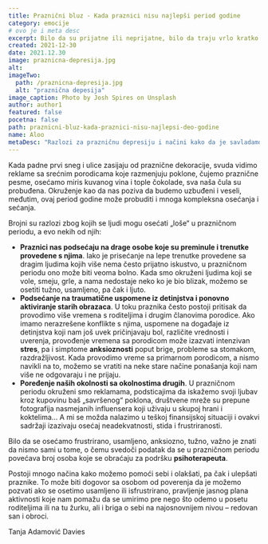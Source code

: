 ```yaml
---
title: Praznični bluz - Kada praznici nisu najlepši period godine
category: emocije
# ovo je i meta desc
excerpt: Bilo da su prijatne ili neprijatne, bilo da traju vrlo kratko ili duže, naše emocije su ogroman izvor informacija.
created: 2021-12-30
date: 2021.12.30
image: praznicna-depresija.jpg
alt:
imageTwo:
  path: /praznicna-depresija.jpg
  alt: "praznična depesija"
image_caption: Photo by Josh Spires on Unsplash
author: author1
featured: false
pocetna: false
path: praznicni-bluz-kada-praznici-nisu-najlepsi-deo-godine
name: Aloo
metaDesc: "Razlozi za prazničnu depresiju i načini kako da je savladamo. Sami ili psihoterapijom"
---
```



Kada padne prvi sneg i ulice zasijaju od praznične dekoracije, svuda vidimo reklame sa srećnim porodicama koje razmenjuju poklone, čujemo praznične pesme, osećamo miris kuvanog vina i tople čokolade, sva naša čula su probuđena. Okruženje kao da nas poziva da budemo uzbuđeni i veseli, međutim, ovaj period godine može probuditi i mnoga kompleksna osećanja i sećanja.

Brojni su razlozi zbog kojih se ljudi mogu osećati „loše“ u prazničnom periodu, a evo nekih od njih:

- **Praznici nas podsećaju na drage osobe koje su preminule i trenutke provedene s njima**. Iako je prisećanje na lepe trenutke provedene sa dragim ljudima kojih više nema često prijatno iskustvo, u prazničnom periodu ono može biti veoma bolno. Kada smo okruženi ljudima koji se vole, smeju, grle, a nama nedostaje neko ko je bio blizak, možemo se osetiti tužno, usamljeno, pa čak i ljuto.
- **Podsećanje na traumatične uspomene iz detinjstva i ponovno aktiviranje starih obrazaca**. U toku praznika često postoji pritisak da provodimo više vremena s roditeljima i drugim članovima porodice. Ako imamo nerazrešene konflikte s njima, uspomene na događaje iz detinjstva koji nam još uvek pričinjavaju bol, različite vrednosti i uverenja, provođenje vremena sa porodicom može izazvati intenzivan **stres**, pa i simptome **anksioznosti** poput brige, probleme sa stomakom, razdražljivost. Kada provodimo vreme sa primarnom porodicom, a nismo navikli na to, možemo se vratiti na neke stare načine ponašanja koji nam više ne odgovaraju i ne prijaju.
- **Poređenje naših okolnosti sa okolnostima drugih**. U prazničnom periodu okruženi smo reklamama, podsticajima da iskažemo svoji ljubav kroz kupovinu baš „savršenog“ poklona, društvene mreže su prepune fotografija nasmejanih influensera koji uživaju u skupoj hrani i koktelima… A mi se možda nalazimo u teškoj finansijskoj situaciji i ovakvi sadržaji izazivaju osećaj neadekvatnosti, stida i frustriranosti. 

Bilo da se osećamo frustrirano, usamljeno, anksiozno, tužno, važno je znati da nismo sami u tome, o čemu svedoči podatak da se u prazničnom periodu povećava broj osoba koje se obraćaju za podršku **psihoterapeuta**. 

Postoji mnogo načina kako možemo pomoći sebi i olakšati, pa čak i ulepšati praznike. To može biti dogovor sa osobom od poverenja da je možemo pozvati ako se osetimo usamljeno ili isfrustrirano, pravljenje jasnog plana aktivnosti koje nam pomažu da se umirimo pre nego što odemo u posetu roditeljima ili na tu žurku, ali i briga o sebi na najosnovnijem nivou – redovan san i obroci. 


Tanja Adamović Davies
